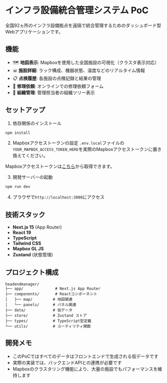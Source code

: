 # インフラ設備統合管理システム PoC

全国92ヵ所のインフラ設備拠点を遠隔で統合管理するためのダッシュボード型Webアプリケーションです。

## 機能

- 🗺️ **地図表示**: Mapboxを使用した全国施設の可視化（クラスタ表示対応）
- 📊 **施設詳細**: ラック構成、機器状態、温度などのリアルタイム情報
- 📋 **点検履歴**: 各施設の点検記録と結果の管理
- 🔧 **修理依頼**: オンラインでの修理依頼フォーム
- 👥 **組織管理**: 管理担当者の組織ツリー表示

## セットアップ

1. 依存関係のインストール
```bash
npm install
```

2. Mapboxアクセストークンの設定
`.env.local`ファイルの`YOUR_MAPBOX_ACCESS_TOKEN_HERE`を実際のMapboxアクセストークンに置き換えてください。

Mapboxアクセストークンは[こちら](https://account.mapbox.com/)から取得できます。

3. 開発サーバーの起動
```bash
npm run dev
```

4. ブラウザで`http://localhost:3000`にアクセス

## 技術スタック

- **Next.js 15** (App Router)
- **React 19**
- **TypeScript**
- **Tailwind CSS**
- **Mapbox GL JS**
- **Zustand** (状態管理)

## プロジェクト構成

```
headendmanager/
├── app/              # Next.js App Router
├── components/       # Reactコンポーネント
│   ├── map/         # 地図関連
│   └── panels/      # パネル関連
├── data/            # 仮データ
├── store/           # Zustand ストア
├── types/           # TypeScript型定義
└── utils/           # ユーティリティ関数
```

## 開発メモ

- このPoCではすべてのデータはフロントエンドで生成される仮データです
- 実際の実装では、バックエンドAPIとの連携が必要です
- Mapboxのクラスタリング機能により、大量の施設でもパフォーマンスを維持します